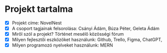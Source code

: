 # Projekt tartalma

- [x] Projekt címe: NovelNest
- [x] A csoport tagjainak felsorolása: Csányi Ádám, Búza Péter, Geleta Ádám
- [x] Miről szól a projekt? Történet mesélő közösségi fórum
- [x] Milyen fejlesztői eszközöket használunk: Github, Trello, Figma, ChatGPT,
- [x] Milyen programozó nyelveket használunk: MERN
